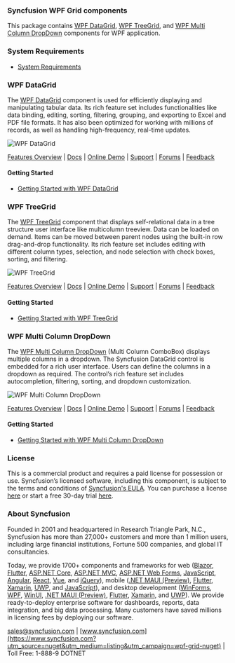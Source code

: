 ### Syncfusion WPF Grid components
This package contains [WPF DataGrid](https://www.syncfusion.com/wpf-controls/datagrid?utm_source=nuget&utm_medium=listing&utm_campaign=wpf-grid-nuget), [WPF TreeGrid](https://www.syncfusion.com/wpf-controls/treegrid?utm_source=nuget&utm_medium=listing&utm_campaign=wpf-grid-nuget), and [WPF Multi Column DropDown](https://www.syncfusion.com/wpf-controls/multi-column-dropdown?utm_source=nuget&utm_medium=listing&utm_campaign=wpf-grid-nuget) components for WPF application.

### System Requirements

* [System Requirements](https://help.syncfusion.com/wpf/installation/system-requirements?utm_source=nuget&utm_medium=listing&utm_campaign=wpf-grid-nuget)

### WPF DataGrid

The [WPF DataGrid](https://www.syncfusion.com/wpf-controls/datagrid?utm_source=nuget&utm_medium=listing&utm_campaign=wpf-grid-nuget) component is used for efficiently displaying and manipulating tabular data. Its rich feature set includes functionalities like data binding, editing, sorting, filtering, grouping, and exporting to Excel and PDF file formats. It has also been optimized for working with millions of records, as well as handling high-frequency, real-time updates.

![WPF DataGrid](https://cdn.syncfusion.com/nuget-readme/wpf/wpf-datagrid.png)

[Features Overview](https://www.syncfusion.com/wpf-controls/datagrid?utm_source=nuget&utm_medium=listing&utm_campaign=wpf-grid-nuget) | [Docs](https://help.syncfusion.com/wpf/datagrid/getting-started?utm_source=nuget&utm_medium=listing&utm_campaign=wpf-grid-nuget) | [Online Demo](https://github.com/syncfusion/wpf-demos?utm_source=nuget&utm_medium=listing&utm_campaign=wpf-grid-nuget) | [Support](https://support.syncfusion.com/create?utm_source=nuget&utm_medium=listing&utm_campaign=wpf-grid-nuget) | [Forums](https://www.syncfusion.com/forums/wpf?utm_source=nuget&utm_medium=listing&utm_campaign=wpf-grid-nuget) | [Feedback](https://www.syncfusion.com/feedback/wpf?utm_source=nuget&utm_medium=listing&utm_campaign=wpf-grid-nuget)

#### Getting Started

* [Getting Started with WPF DataGrid](https://help.syncfusion.com/wpf/datagrid/getting-started?utm_source=nuget&utm_medium=listing&utm_campaign=wpf-grid-nuget)

### WPF TreeGrid

The [WPF TreeGrid](https://www.syncfusion.com/wpf-controls/treegrid?utm_source=nuget&utm_medium=listing&utm_campaign=wpf-grid-nuget) component that displays self-relational data in a tree structure user interface like multicolumn treeview. Data can be loaded on demand. Items can be moved between parent nodes using the built-in row drag-and-drop functionality. Its rich feature set includes editing with different column types, selection, and node selection with check boxes, sorting, and filtering.

![WPF TreeGrid](https://cdn.syncfusion.com/nuget-readme/wpf/wpf-treegrid.png)

[Features Overview](https://www.syncfusion.com/wpf-controls/treegrid?utm_source=nuget&utm_medium=listing&utm_campaign=wpf-grid-nuget) | [Docs](https://help.syncfusion.com/wpf/treegrid/getting-started?utm_source=nuget&utm_medium=listing&utm_campaign=wpf-grid-nuget) | [Online Demo](https://github.com/syncfusion/wpf-demos?utm_source=nuget&utm_medium=listing&utm_campaign=wpf-grid-nuget) | [Support](https://support.syncfusion.com/create?utm_source=nuget&utm_medium=listing&utm_campaign=wpf-grid-nuget) | [Forums](https://www.syncfusion.com/forums/wpf?utm_source=nuget&utm_medium=listing&utm_campaign=wpf-grid-nuget) | [Feedback](https://www.syncfusion.com/feedback/wpf?utm_source=nuget&utm_medium=listing&utm_campaign=wpf-grid-nuget)

#### Getting Started

* [Getting Started with WPF TreeGrid](https://help.syncfusion.com/wpf/treegrid/getting-started?utm_source=nuget&utm_medium=listing&utm_campaign=wpf-grid-nuget)

### WPF Multi Column DropDown

The [WPF Multi Column DropDown](https://www.syncfusion.com/wpf-controls/multi-column-dropdown?utm_source=nuget&utm_medium=listing&utm_campaign=wpf-grid-nuget) (Multi Column ComboBox) displays multiple columns in a dropdown. The Syncfusion DataGrid control is embedded for a rich user interface. Users can define the columns in a dropdown as required. The control’s rich feature set includes autocompletion, filtering, sorting, and dropdown customization.

![WPF Multi Column DropDown](https://cdn.syncfusion.com/nuget-readme/wpf/wpf-multi-column-dropdown.png)

[Features Overview](https://www.syncfusion.com/wpf-controls/multi-column-dropdown?utm_source=nuget&utm_medium=listing&utm_campaign=wpf-grid-nuget) | [Docs](https://help.syncfusion.com/wpf/multi-column-dropdown/getting-started?utm_source=nuget&utm_medium=listing&utm_campaign=wpf-grid-nuget) | [Online Demo](https://github.com/syncfusion/wpf-demos?utm_source=nuget&utm_medium=listing&utm_campaign=wpf-grid-nuget) | [Support](https://support.syncfusion.com/create?utm_source=nuget&utm_medium=listing&utm_campaign=wpf-grid-nuget) | [Forums](https://www.syncfusion.com/forums/wpf?utm_source=nuget&utm_medium=listing&utm_campaign=wpf-grid-nuget) | [Feedback](https://www.syncfusion.com/feedback/wpf?utm_source=nuget&utm_medium=listing&utm_campaign=wpf-grid-nuget)

#### Getting Started

* [Getting Started with WPF Multi Column DropDown](https://help.syncfusion.com/wpf/multi-column-dropdown/getting-started?utm_source=nuget&utm_medium=listing&utm_campaign=wpf-grid-nuget)

### License

This is a commercial product and requires a paid license for possession or use. Syncfusion’s licensed software, including this component, is subject to the terms and conditions of [Syncfusion's EULA](https://www.syncfusion.com/eula/es/?utm_source=nuget&utm_medium=listing&utm_campaign=wpf-grid-nuget). You can purchase a license [here](https://www.syncfusion.com/sales/products?utm_source=nuget&utm_medium=listing&utm_campaign=wpf-grid-nuget) or start a free 30-day trial [here](https://www.syncfusion.com/account/manage-trials/start-trials?utm_source=nuget&utm_medium=listing&utm_campaign=wpf-grid-nuget).

### About Syncfusion

Founded in 2001 and headquartered in Research Triangle Park, N.C., Syncfusion has more than 27,000+ customers and more than 1 million users, including large financial institutions, Fortune 500 companies, and global IT consultancies.
 
Today, we provide 1700+ components and frameworks for web ([Blazor](https://www.syncfusion.com/blazor-components?utm_source=nuget&utm_medium=listing&utm_campaign=wpf-grid-nuget), [Flutter](https://www.syncfusion.com/flutter-widgets?utm_source=nuget&utm_medium=listing&utm_campaign=wpf-grid-nuget), [ASP.NET Core](https://www.syncfusion.com/aspnet-core-ui-controls?utm_source=nuget&utm_medium=listing&utm_campaign=wpf-grid-nuget), [ASP.NET MVC](https://www.syncfusion.com/aspnet-mvc-ui-controls?utm_source=nuget&utm_medium=listing&utm_campaign=wpf-grid-nuget), [ASP.NET Web Forms](https://www.syncfusion.com/jquery/aspnet-webforms-ui-controls?utm_source=nuget&utm_medium=listing&utm_campaign=wpf-grid-nuget), [JavaScript](https://www.syncfusion.com/javascript-ui-controls?utm_source=nuget&utm_medium=listing&utm_campaign=wpf-grid-nuget), [Angular](https://www.syncfusion.com/angular-ui-components?utm_source=nuget&utm_medium=listing&utm_campaign=wpf-grid-nuget), [React](https://www.syncfusion.com/react-ui-components?utm_source=nuget&utm_medium=listing&utm_campaign=wpf-grid-nuget), [Vue](https://www.syncfusion.com/vue-ui-components?utm_source=nuget&utm_medium=listing&utm_campaign=wpf-grid-nuget), and [jQuery](https://www.syncfusion.com/jquery-ui-widgets?utm_source=nuget&utm_medium=listing&utm_campaign=wpf-grid-nuget)), mobile ([.NET MAUI (Preview)](https://www.syncfusion.com/maui-controls?utm_source=nuget&utm_medium=listing&utm_campaign=wpf-grid-nuget), [Flutter](https://www.syncfusion.com/flutter-widgets?utm_source=nuget&utm_medium=listing&utm_campaign=wpf-grid-nuget), [Xamarin](https://www.syncfusion.com/xamarin-ui-controls?utm_source=nuget&utm_medium=listing&utm_campaign=wpf-grid-nuget), [UWP](https://www.syncfusion.com/uwp-ui-controls?utm_source=nuget&utm_medium=listing&utm_campaign=wpf-grid-nuget), and [JavaScript](https://www.syncfusion.com/javascript-ui-controls?utm_source=nuget&utm_medium=listing&utm_campaign=wpf-grid-nuget)), and desktop development ([WinForms](https://www.syncfusion.com/winforms-ui-controls?utm_source=nuget&utm_medium=listing&utm_campaign=wpf-grid-nuget), [WPF](https://www.syncfusion.com/wpf-controls?utm_source=nuget&utm_medium=listing&utm_campaign=wpf-grid-nuget), [WinUI](https://www.syncfusion.com/winui-controls?utm_source=nuget&utm_medium=listing&utm_campaign=wpf-grid-nuget), [.NET MAUI (Preview)](https://www.syncfusion.com/maui-controls?utm_source=nuget&utm_medium=listing&utm_campaign=wpf-grid-nuget), [Flutter](https://www.syncfusion.com/flutter-widgets?utm_source=nuget&utm_medium=listing&utm_campaign=wpf-grid-nuget), [Xamarin](https://www.syncfusion.com/xamarin-ui-controls?utm_source=nuget&utm_medium=listing&utm_campaign=wpf-grid-nuget), and [UWP](https://www.syncfusion.com/uwp-ui-controls?utm_source=nuget&utm_medium=listing&utm_campaign=wpf-grid-nuget)). We provide ready-to-deploy enterprise software for dashboards, reports, data integration, and big data processing. Many customers have saved millions in licensing fees by deploying our software.

[sales@syncfusion.com](mailto:sales@syncfusion.com?Subject=Syncfusion%20WPF%20sfGrid%20-%20NuGet) | [www.syncfusion.com](https://www.syncfusion.com?utm_source=nuget&utm_medium=listing&utm_campaign=wpf-grid-nuget) | Toll Free: 1-888-9 DOTNET


   
